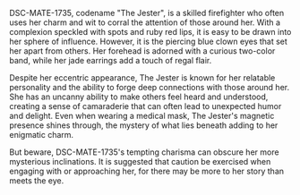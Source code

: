 DSC-MATE-1735, codename "The Jester", is a skilled firefighter who often uses her charm and wit to corral the attention of those around her. With a complexion speckled with spots and ruby red lips, it is easy to be drawn into her sphere of influence. However, it is the piercing blue clown eyes that set her apart from others. Her forehead is adorned with a curious two-color band, while her jade earrings add a touch of regal flair.

Despite her eccentric appearance, The Jester is known for her relatable personality and the ability to forge deep connections with those around her. She has an uncanny ability to make others feel heard and understood, creating a sense of camaraderie that can often lead to unexpected humor and delight. Even when wearing a medical mask, The Jester's magnetic presence shines through, the mystery of what lies beneath adding to her enigmatic charm.

But beware, DSC-MATE-1735's tempting charisma can obscure her more mysterious inclinations. It is suggested that caution be exercised when engaging with or approaching her, for there may be more to her story than meets the eye.
